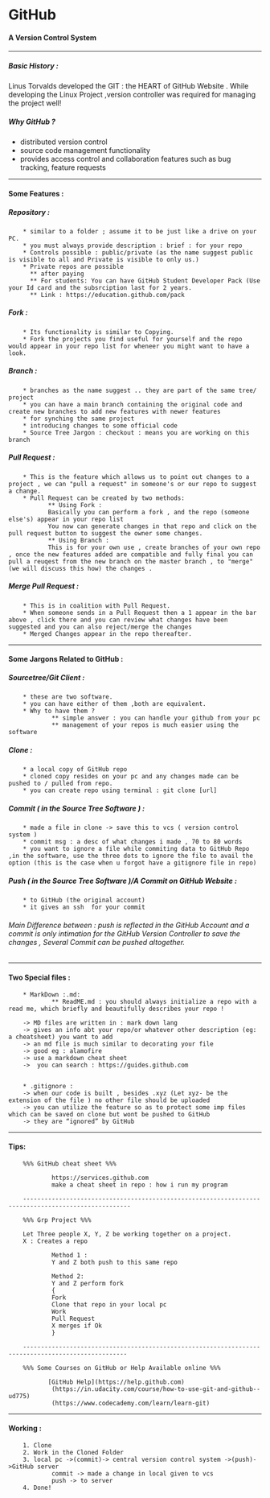 # GitHub 
#### A Version Control System 

----

##### Basic History : 

Linus Torvalds developed the GIT : the HEART of GitHub Website .
While developing the Linux Project ,version controller was required for managing the project well!

##### Why GitHub ?

* distributed version control 
* source code management functionality 
* provides access control and collaboration features such as bug tracking, feature requests

-----

#### Some Features :

##### Repository :
        
        * similar to a folder ; assume it to be just like a drive on your PC.
        * you must always provide description : brief : for your repo
        * Controls possible : public/private (as the name suggest public is visible to all and Private is visible to only us.)
        * Private repos are possible 
          ** after paying
          ** For students: You can have GitHub Student Developer Pack (Use your Id card and the subsrciption last for 2 years.
          ** Link : https://education.github.com/pack
          
##### Fork :

        * Its functionality is similar to Copying.
        * Fork the projects you find useful for yourself and the repo would appear in your repo list for wheneer you might want to have a look.
        
##### Branch :

        * branches as the name suggest .. they are part of the same tree/ project 
        * you can have a main branch containing the original code and create new branches to add new features with newer features
        * for synching the same project 
        * introducing changes to some official code 
        * Source Tree Jargon : checkout : means you are working on this branch 

##### Pull Request :

        * This is the feature which allows us to point out changes to a project , we can "pull a request" in someone's or our repo to suggest a change.
        * Pull Request can be created by two methods: 
               ** Using Fork :
               Basically you can perform a fork , and the repo (someone else's) appear in your repo list 
               You now can generate changes in that repo and click on the pull request button to suggest the owner some changes.                
               ** Using Branch :
               This is for your own use , create branches of your own repo , once the new features added are compatible and fully final you can pull a reuqest from the new branch on the master branch , to "merge"(we will discuss this how) the changes .
               
##### Merge Pull Request :
        
        * This is in coalition with Pull Request.
        * When someone sends in a Pull Request then a 1 appear in the bar above , click there and you can review what changes have been suggested and you can also reject/merge the changes
        * Merged Changes appear in the repo thereafter.
        

----

#### Some Jargons Related to GitHub :

##### Sourcetree/Git Client :

        * these are two software.
        * you can have either of them ,both are equivalent.
        * Why to have them ?
                ** simple answer : you can handle your github from your pc 
                ** management of your repos is much easier using the software

##### Clone :

        * a local copy of GitHub repo
        * cloned copy resides on your pc and any changes made can be pushed to / pulled from repo.
        * you can create repo using terminal : git clone [url]
        

##### Commit ( in the Source Tree Software ) :

        * made a file in clone -> save this to vcs ( version control system )
        * commit msg : a desc of what changes i made , 70 to 80 words 
        * you want to ignore a file while commiting data to GitHub Repo ,in the software, use the three dots to ignore the file to avail the option (this is the case when u forgot have a gitignore file in repo)
        
##### Push ( in the Source Tree Software )/A Commit on GitHub Website :

        * to GitHub (the original account) 
        * it gives an ssh  for your commit

###### Main Difference between : push is reflected in the GitHub Account and a commit is only intimation for the GitHub Version Controller to save the changes , Several Commit can be pushed altogether.

----

#### Two Special files : 
        
        * MarkDown :.md:
                ** ReadME.md : you should always initialize a repo with a read me, which briefly and beautifully describes your repo ! 
                
        -> MD files are written in : mark down lang
        -> gives an info abt your repo/or whatever other description (eg: a cheatsheet) you want to add
        -> an md file is much similar to decorating your file 
        -> good eg : alamofire 
        -> use a markdown cheat sheet 
        ->  you can search : https://guides.github.com


        * .gitignore :
        -> when our code is built , besides .xyz (Let xyz- be the extension of the file ) no other file should be uploaded
        -> you can utilize the feature so as to protect some imp files which can be saved on clone but wont be pushed to GitHub
        -> they are “ignored” by GitHub

----

#### Tips:

        %%% GitHub cheat sheet %%%
        
                https://services.github.com
                make a cheat sheet in repo : how i run my program
        
        ----------------------------------------------------------------------------------------------------
        
        %%% Grp Project %%% 
       
        Let Three people X, Y, Z be working together on a project.
        X : Creates a repo 
        
                Method 1 :
                Y and Z both push to this same repo

                Method 2:
                Y and Z perform fork 
                {
                Fork
                Clone that repo in your local pc 
                Work
                Pull Request
                X merges if Ok
                }

        ---------------------------------------------------------------------------------------------------
        
        %%% Some Courses on GitHub or Help Available online %%%
        
               [GitHub Help](https://help.github.com)
                (https://in.udacity.com/course/how-to-use-git-and-github--ud775)
                (https://www.codecademy.com/learn/learn-git)

----

#### Working :

        1. Clone 
        2. Work in the Cloned Folder 
        3. local pc ->(commit)-> central version control system ->(push)->GitHub server 
                commit -> made a change in local given to vcs
                push -> to server
        4. Done!





